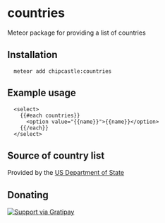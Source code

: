 countries
=========

Meteor package for providing a list of countries

## Installation

```
  meteor add chipcastle:countries
```


## Example usage

```
  <select>
    {{#each countries}}
      <option value="{{name}}">{{name}}</option>
    {{/each}}
  </select>
```

## Source of country list

Provided by the [US Department of State](http://www.state.gov/misc/list/)

## Donating

[![Support via
Gratipay](https://cdn.rawgit.com/gratipay/gratipay-badge/2.3.0/dist/gratipay.png)](https://gratipay.com/chip/)
